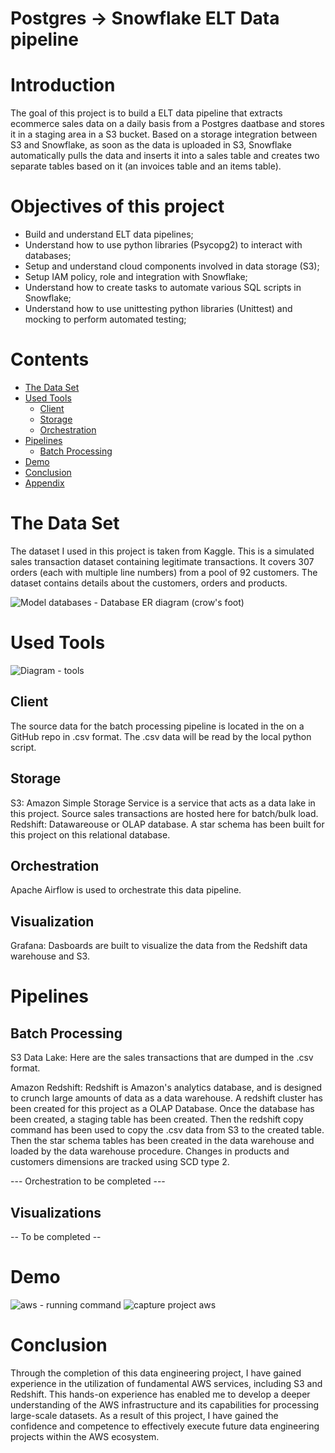 
# Postgres -> Snowflake ELT Data pipeline

# Introduction
The goal of this project is to build a ELT data pipeline that extracts ecommerce sales data on a daily basis from a Postgres daatbase and stores it in a staging area in a S3 bucket. Based on a storage integration between S3 and Snowflake, as soon as the data is uploaded in S3, Snowflake automatically pulls the data and inserts it into a sales table and creates two separate tables based on it (an invoices table and an items table).

# Objectives of this project
- Build and understand ELT data pipelines;
- Understand how to use python libraries (Psycopg2) to interact with databases;
- Setup and understand cloud components involved in data storage (S3);
- Setup IAM policy, role and integration with Snowflake;
- Understand how to create tasks to automate various SQL scripts in Snowflake;
- Understand how to use unittesting python libraries (Unittest) and mocking to perform automated testing;

# Contents

- [The Data Set](#the-data-set)
- [Used Tools](#used-tools)
  - [Client](#client)
  - [Storage](#storage)
  - [Orchestration](#orchestration)
- [Pipelines](#pipelines)
  - [Batch Processing](#batch-processing)
- [Demo](#demo)
- [Conclusion](#conclusion)
- [Appendix](#appendix)


# The Data Set
The dataset I used in this project is taken from Kaggle. This is a simulated sales transaction dataset containing legitimate transactions. It covers 307 orders (each with multiple line numbers) from a pool of 92 customers. The dataset contains details about the customers, orders and products.

![Model databases - Database ER diagram (crow's foot)](https://user-images.githubusercontent.com/108272657/235597548-e3087281-4b5f-4789-9e18-b99f31b981c9.svg)

# Used Tools
![Diagram - tools](https://user-images.githubusercontent.com/108272657/235611932-d72c0476-c39d-4196-8a6b-58e61102d107.svg)


## Client
The source data for the batch processing pipeline is located in the on a GitHub repo in .csv format. The .csv data will be read by the local python script.
## Storage
S3: Amazon Simple Storage Service is a service that acts as a data lake in this project. Source sales transactions are hosted here for batch/bulk load.
Redshift: Datawareouse or OLAP database. A star schema has been built for this project on this relational database.
## Orchestration
Apache Airflow is used to orchestrate this data pipeline.
## Visualization
Grafana: Dasboards are built to visualize the data from the Redshift data warehouse and S3.

# Pipelines
## Batch Processing
S3 Data Lake: Here are the sales transactions that are dumped in the .csv format.

Amazon Redshift: Redshift is Amazon's analytics database, and is designed to crunch large amounts of data as a data warehouse. A redshift cluster has been created for this project as a OLAP Database. Once the database has been created, a staging table has been created. Then the redshift copy command has been used to copy the .csv data from S3 to the created table. Then the star schema tables has been created in the data warehouse and loaded by the data warehouse procedure. Changes in products and customers dimensions are tracked using SCD type 2.

--- Orchestration to be completed ---

## Visualizations
-- To be completed --

# Demo
![aws - running command](https://user-images.githubusercontent.com/108272657/236005081-e09af722-f1c9-4111-b6da-4e4917f137db.PNG)
![capture project aws](https://user-images.githubusercontent.com/108272657/236005110-2193e677-905e-40a3-bb95-9512b6704952.PNG)

# Conclusion
Through the completion of this data engineering project, I have gained experience in the utilization of fundamental AWS services, including S3 and Redshift. This hands-on experience has enabled me to develop a deeper understanding of the AWS infrastructure and its capabilities for processing large-scale datasets. As a result of this project, I have gained the confidence and competence to effectively execute future data engineering projects within the AWS ecosystem.
